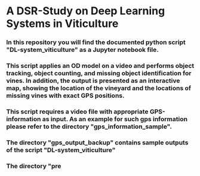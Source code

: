 # A DSR-Study on Deep Learning Systems in Viticulture

### In this repository you will find the documented python script "DL-system_viticulture" as a Jupyter notebook file.
### This script applies an OD model on a video and performs object tracking, object counting, and missing object identification for vines. In addition, the output is presented as an interactive map, showing the location of the vineyard and the locations of missing vines with exact GPS positions.
### This script requires a video file with appropriate GPS-information as input. As an example for such gps information please refer to the directory "gps_information_sample".

### The directory "gps_output_backup" contains sample outputs of the script "DL-system_viticulture"

### The directory "pre
